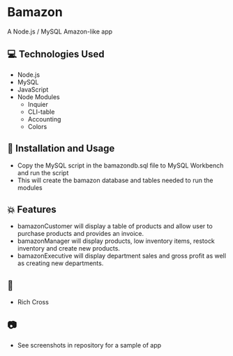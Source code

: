 # Bamazon

A Node.js / MySQL Amazon-like app


## :computer: Technologies Used 
 
* Node.js
* MySQL
* JavaScript
* Node Modules
	* Inquier
	* CLI-table
	* Accounting
    * Colors 

## :dvd: Installation and Usage 

* Copy the MySQL script in the bamazondb.sql file to MySQL Workbench and run the script
* This will create the bamazon database and tables needed to run the modules

## :boom: Features

* bamazonCustomer will display a table of products and allow user to purchase products and provides an invoice.
* bamazonManager will display products, low inventory items, restock inventory and create new products.
* bamazonExecutive will display department sales and gross profit as well as creating new departments.




## :bust_in_silhouette:

* Rich Cross 

## :camera:

* See screenshots in repository for a sample of app
